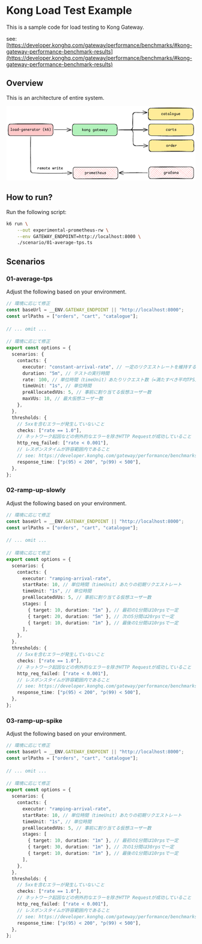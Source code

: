 # Kong Load Test Example

This is a sample code for load testing to Kong Gateway.

see: [https://developer.konghq.com/gateway/performance/benchmarks/#kong-gateway-performance-benchmark-results](https://developer.konghq.com/gateway/performance/benchmarks/#kong-gateway-performance-benchmark-results)

## Overview

This is an architecture of entire system.

![overview](/image/overview.png)

## How to run?

Run the following script:

```sh
k6 run \
    --out experimental-prometheus-rw \
    --env GATEWAY_ENDPOINT=http://localhost:8000 \
    ./scenario/01-average-tps.ts
```

## Scenarios

### 01-average-tps

Adjust the following based on your environment.

```ts
// 環境に応じて修正
const baseUrl = __ENV.GATEWAY_ENDPOINT || "http://localhost:8000";
const urlPaths = ["orders", "cart", "catalogue"];

// ... omit ...

// 環境に応じて修正
export const options = {
  scenarios: {
    contacts: {
      executor: "constant-arrival-rate", // 一定のリクエストレートを維持する
      duration: "5m", // テストの実行時間
      rate: 100, // 単位時間（timeUnit）あたりリクエスト数（=満たすべき平均TPS）
      timeUnit: "1s", // 単位時間
      preAllocatedVUs: 5, // 事前に割り当てる仮想ユーザー数
      maxVUs: 10, // 最大仮想ユーザー数
    },
  },
  thresholds: {
    // 5xxを含むエラーが発生していないこと
    checks: ["rate == 1.0"],
    // ネットワーク起因などの例外的なエラーを除きHTTP Requestが成功していること
    http_req_failed: ["rate < 0.001"],
    // レスポンスタイムが許容範囲内であること
    // see: https://developer.konghq.com/gateway/performance/benchmarks/#kong-gateway-performance-benchmark-results
    response_time: ["p(95) < 200", "p(99) < 500"],
  },
};
```

### 02-ramp-up-slowly

Adjust the following based on your environment.

```ts
// 環境に応じて修正
const baseUrl = __ENV.GATEWAY_ENDPOINT || "http://localhost:8000";
const urlPaths = ["orders", "cart", "catalogue"];

// ... omit ...

// 環境に応じて修正
export const options = {
  scenarios: {
    contacts: {
      executor: "ramping-arrival-rate",
      startRate: 10, // 単位時間（timeUnit）あたりの初期リクエストレート
      timeUnit: "1s", // 単位時間
      preAllocatedVUs: 5, // 事前に割り当てる仮想ユーザー数
      stages: [
        { target: 10, duration: "1m" }, // 最初の1分間は10rpsで一定
        { target: 20, duration: "5m" }, // 次の5分間は20rpsで一定
        { target: 10, duration: "1m" }, // 最後の1分間は10rpsで一定
      ],
    },
  },
  thresholds: {
    // 5xxを含むエラーが発生していないこと
    checks: ["rate == 1.0"],
    // ネットワーク起因などの例外的なエラーを除きHTTP Requestが成功していること
    http_req_failed: ["rate < 0.001"],
    // レスポンスタイムが許容範囲内であること
    // see: https://developer.konghq.com/gateway/performance/benchmarks/#kong-gateway-performance-benchmark-results
    response_time: ["p(95) < 200", "p(99) < 500"],
  },
};
```

### 03-ramp-up-spike

Adjust the following based on your environment.

```ts
// 環境に応じて修正
const baseUrl = __ENV.GATEWAY_ENDPOINT || "http://localhost:8000";
const urlPaths = ["orders", "cart", "catalogue"];

// ... omit ...

// 環境に応じて修正
export const options = {
  scenarios: {
    contacts: {
      executor: "ramping-arrival-rate",
      startRate: 10, // 単位時間（timeUnit）あたりの初期リクエストレート
      timeUnit: "1s", // 単位時間
      preAllocatedVUs: 5, // 事前に割り当てる仮想ユーザー数
      stages: [
        { target: 10, duration: "1m" }, // 最初の1分間は10rpsで一定
        { target: 30, duration: "1m" }, // 次の1分間は30rpsで一定
        { target: 10, duration: "1m" }, // 最後の1分間は10rpsで一定
      ],
    },
  },
  thresholds: {
    // 5xxを含むエラーが発生していないこと
    checks: ["rate == 1.0"],
    // ネットワーク起因などの例外的なエラーを除きHTTP Requestが成功していること
    http_req_failed: ["rate < 0.001"],
    // レスポンスタイムが許容範囲内であること
    // see: https://developer.konghq.com/gateway/performance/benchmarks/#kong-gateway-performance-benchmark-results
    response_time: ["p(95) < 200", "p(99) < 500"],
  },
};
```
